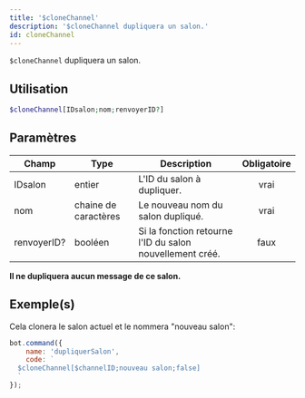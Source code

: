 ```yaml
---
title: '$cloneChannel'
description: '$cloneChannel dupliquera un salon.'
id: cloneChannel
---
```


`$cloneChannel` dupliquera un salon.

## Utilisation

```php
$cloneChannel[IDsalon;nom;renvoyerID?]
```

## Paramètres

| Champ       | Type                 | Description                                              | Obligatoire |
| ----------- | -------------------- | -------------------------------------------------------- |:-----------:|
| IDsalon     | entier               | L'ID du salon à dupliquer.                               |    vrai     |
| nom         | chaine de caractères | Le nouveau nom du salon dupliqué.                        |    vrai     |
| renvoyerID? | booléen              | Si la fonction retourne l'ID du salon nouvellement créé. |    faux     |

**Il ne dupliquera aucun message de ce salon.**

## Exemple(s)

Cela clonera le salon actuel et le nommera "nouveau salon":

```javascript
bot.command({
    name: 'dupliquerSalon',
    code: `
  $cloneChannel[$channelID;nouveau salon;false]
  `
});
```
